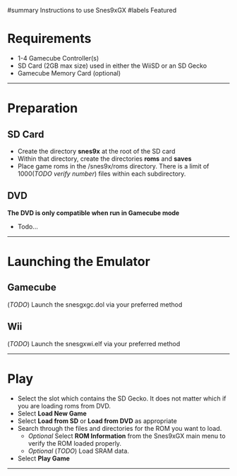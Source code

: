 ﻿#summary Instructions to use Snes9xGX
#labels Featured

# Requirements #
  * 1-4 Gamecube Controller(s)
  * SD Card (2GB max size) used in either the WiiSD or an SD Gecko
  * Gamecube Memory Card (optional)

---

# Preparation #
## SD Card ##
  * Create the directory **snes9x** at the root of the SD card
  * Within that directory, create the directories **roms** and **saves**
  * Place game roms in the /snes9x/roms directory.  There is a limit of 1000(_TODO verify number_) files within each subdirectory.
## DVD ##
**The DVD is only compatible when run in Gamecube mode**
  * Todo...

---

# Launching the Emulator #
## Gamecube ##
(_TODO_) Launch the snesgxgc.dol via your preferred method

## Wii ##
(_TODO_) Launch the snesgxwi.elf via your preferred method

---

# Play #
  * Select the slot which contains the SD Gecko.  It does not matter which if you are loading roms from DVD.
  * Select **Load New Game**
  * Select **Load from SD** or **Load from DVD** as appropriate
  * Search through the files and directories for the ROM you want to load.
    * _Optional_ Select **ROM Information** from the Snes9xGX main menu to verify the ROM loaded properly.
    * _Optional_ (_TODO_) Load SRAM data.
  * Select **Play Game**

---
